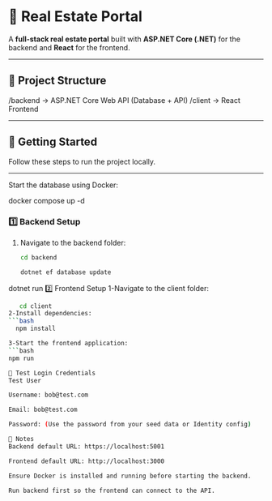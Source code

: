 # 🏡 Real Estate Portal

A **full-stack real estate portal** built with **ASP.NET Core (.NET)** for the backend and **React** for the frontend.

---

## 📂 Project Structure
/backend → ASP.NET Core Web API (Database + API)
/client → React Frontend


---

## 🚀 Getting Started

Follow these steps to run the project locally.

---


Start the database using Docker:

docker compose up -d
### **1️⃣ Backend Setup**
1. Navigate to the backend folder:
   ```bash
   cd backend

   dotnet ef database update
dotnet run
2️⃣ Frontend Setup
1-Navigate to the client folder:
 ```bash
    cd client
2-Install dependencies:
 ```bash
   npm install

3-Start the frontend application:
 ```bash
npm run

🔑 Test Login Credentials
Test User

Username: bob@test.com

Email: bob@test.com

Password: (Use the password from your seed data or Identity config)

📌 Notes
Backend default URL: https://localhost:5001

Frontend default URL: http://localhost:3000

Ensure Docker is installed and running before starting the backend.

Run backend first so the frontend can connect to the API.
